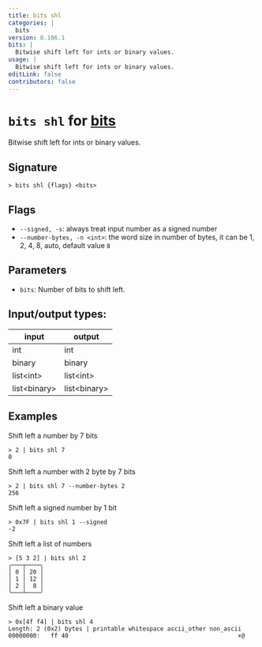 ```yaml
---
title: bits shl
categories: |
  bits
version: 0.106.1
bits: |
  Bitwise shift left for ints or binary values.
usage: |
  Bitwise shift left for ints or binary values.
editLink: false
contributors: false
---
```

<!-- This file is automatically generated. Please edit the command in https://github.com/nushell/nushell instead. -->

# `bits shl` for [bits](/commands/categories/bits.md)

<div class='command-title'>Bitwise shift left for ints or binary values.</div>

## Signature

```> bits shl {flags} <bits>```

## Flags

 -  `--signed, -s`: always treat input number as a signed number
 -  `--number-bytes, -n <int>`: the word size in number of bytes, it can be 1, 2, 4, 8, auto, default value `8`

## Parameters

 -  `bits`: Number of bits to shift left.


## Input/output types:

| input        | output       |
| ------------ | ------------ |
| int          | int          |
| binary       | binary       |
| list&lt;int&gt;    | list&lt;int&gt;    |
| list&lt;binary&gt; | list&lt;binary&gt; |
## Examples

Shift left a number by 7 bits
```nu
> 2 | bits shl 7
0
```

Shift left a number with 2 byte by 7 bits
```nu
> 2 | bits shl 7 --number-bytes 2
256
```

Shift left a signed number by 1 bit
```nu
> 0x7F | bits shl 1 --signed
-2
```

Shift left a list of numbers
```nu
> [5 3 2] | bits shl 2
╭───┬────╮
│ 0 │ 20 │
│ 1 │ 12 │
│ 2 │  8 │
╰───┴────╯

```

Shift left a binary value
```nu
> 0x[4f f4] | bits shl 4
Length: 2 (0x2) bytes | printable whitespace ascii_other non_ascii
00000000:   ff 40                                                ×@

```
